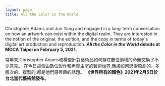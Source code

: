 ```yaml
---
layout: page
title: All the Color in the World
---
```


Christopher Adams and Jun Yang and engaged in a long-term conversation on how an
artwork can exist within the digital realm. They are interested in the notion of
the original, the edition, and the copy in terms of today's digital art
production and reproduction.  ***All the Color in the World* debuts at MOCA
Taipei on February 5, 2021.**

常年來,Christopher Adams和楊俊針對藝術品如何存在數位領域的命題交換了不少意見。
在今日這個由數位製作和再製主宰的藝術世界,應該如何思索原創的、多版次的、複製的,都是他們感興趣的話題。
**《世界所有的顏色》2021年2月5日於台北當代藝術館發布。**

